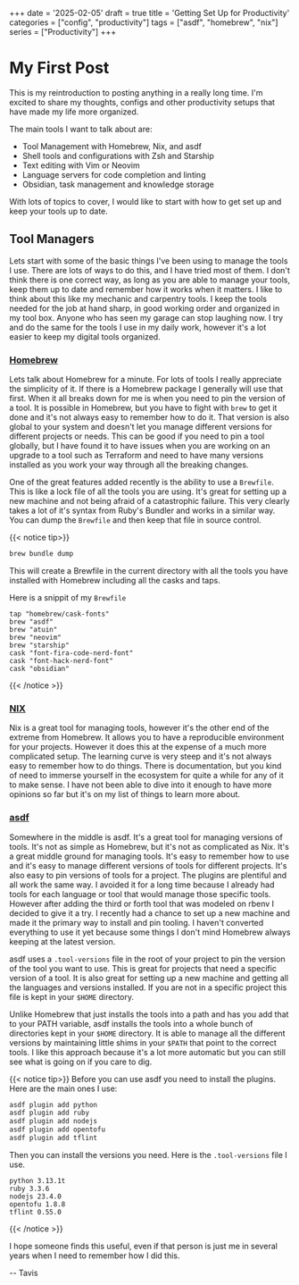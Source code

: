 +++
date = '2025-02-05'
draft = true
title = 'Getting Set Up for Productivity'
categories = ["config", "productivity"]
tags = ["asdf", "homebrew", "nix"]
series = ["Productivity"]
+++

# My First Post

This is my reintroduction to posting anything in a really long time. I'm excited to share my thoughts, configs and other productivity setups that have made my life more organized.

The main tools I want to talk about are:
- Tool Management with Homebrew, Nix, and asdf
- Shell tools and configurations with Zsh and Starship
- Text editing with Vim or Neovim
- Language servers for code completion and linting
- Obsidian, task management and knowledge storage

With lots of topics to cover, I would like to start with how to get set up and keep your tools up to date.

## Tool Managers

Lets start with some of the basic things I've been using to manage the tools I use. There are lots of ways to do this, and I have tried most of them. I don't think there is one correct way, as long as you are able to manage your tools, keep them up to date and remember how it works when it matters. I like to think about this like my mechanic and carpentry tools. I keep the tools needed for the job at hand sharp, in good working order and organized in my tool box. Anyone who has seen my garage can stop laughing now. I try and do the same for the tools I use in my daily work, however it's a lot easier to keep my digital tools organized.

### [Homebrew](https://brew.sh/)

Lets talk about Homebrew for a minute. For lots of tools I really appreciate the simplicity of it. If there is a Homebrew package I generally will use that first. When it all breaks down for me is when you need to pin the version of a tool. It is possible in Homebrew, but you have to fight with `brew` to get it done and it's not always easy to remember how to do it. That version is also global to your system and doesn't let you manage different versions for different projects or needs. This can be good if you need to pin a tool globally, but I have found it to have issues when you are working on an upgrade to a tool such as Terraform and need to have many versions installed as you work your way through all the breaking changes.

One of the great features added recently is the ability to use a `Brewfile`. This is like a lock file of all the tools you are using. It's great for setting up a new machine and not being afraid of a catastrophic failure. This very clearly takes a lot of it's syntax from Ruby's Bundler and works in a similar way. You can dump the `Brewfile` and then keep that file in source control.

{{< notice tip>}}
```bash
brew bundle dump
```
This will create a Brewfile in the current directory with all the tools you have installed with Homebrew including all the casks and taps.

Here is a snippit of my `Brewfile`
```text
tap "homebrew/cask-fonts"
brew "asdf"
brew "atuin"
brew "neovim"
brew "starship"
cask "font-fira-code-nerd-font"
cask "font-hack-nerd-font"
cask "obsidian"
```
{{< /notice >}}

### [NIX](https://nixos.org/)

Nix is a great tool for managing tools, however it's the other end of the extreme from Homebrew. It allows you to have a reproducible environment for your projects. However it does this at the expense of a much more complicated setup. The learning curve is very steep and it's not always easy to remember how to do things. There is documentation, but you kind of need to immerse yourself in the ecosystem for quite a while for any of it to make sense. I have not been able to dive into it enough to have more opinions so far but it's on my list of things to learn more about.

### [asdf](https://asdf-vm.com/)

Somewhere in the middle is asdf. It's a great tool for managing versions of tools. It's not as simple as Homebrew, but it's not as complicated as Nix. It's a great middle ground for managing tools. It's easy to remember how to use and it's easy to manage different versions of tools for different projects. It's also easy to pin versions of tools for a project. The plugins are plentiful and all work the same way. I avoided it for a long time because I already had tools for each language or tool that would manage those specific tools. However after adding the third or forth tool that was modeled on rbenv I decided to give it a try.  I recently had a chance to set up a new machine and made it the primary way to install and pin tooling. I haven't converted everything to use it yet because some things I don't mind Homebrew always keeping at the latest version.

asdf uses a `.tool-versions` file in the root of your project to pin the version of the tool you want to use. This is great for projects that need a specific version of a tool. It is also great for setting up a new machine and getting all the languages and versions installed. If you are not in a specific project this file is kept in your `$HOME` directory.

Unlike Homebrew that just installs the tools into a path and has you add that to your PATH variable, asdf installs the tools into a whole bunch of directories kept in your `$HOME` directory. It is able to manage all the different versions by maintaining little shims in your `$PATH` that point to the correct tools. I like this approach because it's a lot more automatic but you can still see what is going on if you care to dig.

{{< notice tip>}}
Before you can use asdf you need to install the plugins. Here are the main ones I use:
```bash
asdf plugin add python
asdf plugin add ruby
asdf plugin add nodejs
asdf plugin add opentofu
asdf plugin add tflint
```

Then you can install the versions you need. Here is the `.tool-versions` file I use.
```text
python 3.13.1t
ruby 3.3.6
nodejs 23.4.0
opentofu 1.8.8
tflint 0.55.0
```
{{< /notice >}}

I hope someone finds this useful, even if that person is just me in several years when I need to remember how I did this.

 -- Tavis
